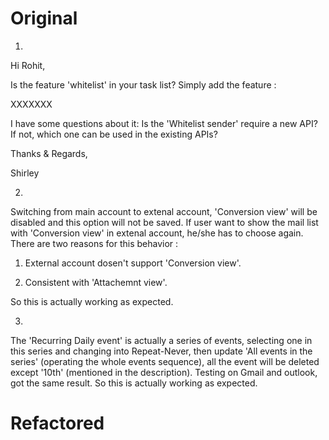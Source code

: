 # Original
1.

Hi Rohit,

Is the feature 'whitelist' in your task list?  Simply add the feature :

XXXXXXX

I have some questions about it: Is the 'Whitelist sender' require a new API? If not, which one can be used in the existing APIs?

Thanks & Regards,

Shirley

2. 
Switching from main account to extenal account, 'Conversion view' will be disabled and this option will not be saved. If user want to show the mail list with 'Conversion view' in extenal account, he/she has to choose again. There are two reasons for this behavior :

1. External account dosen't support 'Conversion view'.

2. Consistent with 'Attachemnt view'.

So this is actually working as expected.


3.
The 'Recurring Daily event' is actually a series of events, selecting one in this series and changing into Repeat-Never, then update 'All events in the series' (operating the whole events sequence), all the event will be deleted except '10th' (mentioned in the description). Testing on Gmail and outlook, got the same result. So this is actually working as expected.

# Refactored








